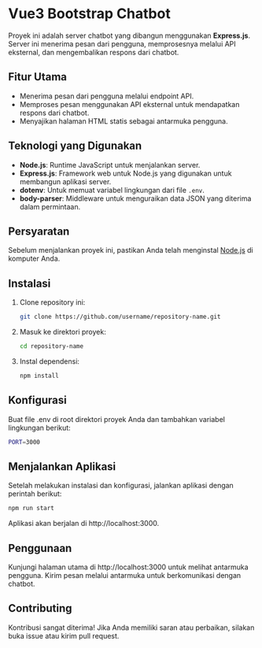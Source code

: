 # Vue3 Bootstrap Chatbot

Proyek ini adalah server chatbot yang dibangun menggunakan **Express.js**. Server ini menerima pesan dari pengguna, memprosesnya melalui API eksternal, dan mengembalikan respons dari chatbot.

## Fitur Utama
- Menerima pesan dari pengguna melalui endpoint API.
- Memproses pesan menggunakan API eksternal untuk mendapatkan respons dari chatbot.
- Menyajikan halaman HTML statis sebagai antarmuka pengguna.

## Teknologi yang Digunakan
- **Node.js**: Runtime JavaScript untuk menjalankan server.
- **Express.js**: Framework web untuk Node.js yang digunakan untuk membangun aplikasi server.
- **dotenv**: Untuk memuat variabel lingkungan dari file `.env`.
- **body-parser**: Middleware untuk menguraikan data JSON yang diterima dalam permintaan.

## Persyaratan
Sebelum menjalankan proyek ini, pastikan Anda telah menginstal [Node.js](https://nodejs.org/) di komputer Anda.

## Instalasi
1. Clone repository ini:
   ```bash
   git clone https://github.com/username/repository-name.git
   ```
2. Masuk ke direktori proyek:
   ```bash
   cd repository-name
   ```
3. Instal dependensi:
   ```bash
   npm install
   ```
   
## Konfigurasi
Buat file .env di root direktori proyek Anda dan tambahkan variabel lingkungan berikut:

```bash
PORT=3000
```

## Menjalankan Aplikasi
Setelah melakukan instalasi dan konfigurasi, jalankan aplikasi dengan perintah berikut:

```bash
npm run start
```

Aplikasi akan berjalan di http://localhost:3000.

## Penggunaan
Kunjungi halaman utama di http://localhost:3000 untuk melihat antarmuka pengguna.
Kirim pesan melalui antarmuka untuk berkomunikasi dengan chatbot.

## Contributing
Kontribusi sangat diterima! Jika Anda memiliki saran atau perbaikan, silakan buka issue atau kirim pull request.

